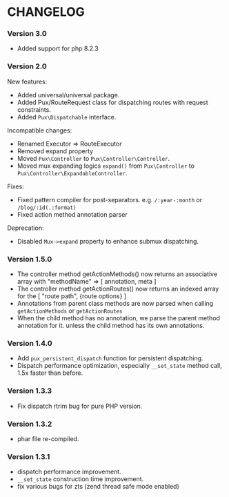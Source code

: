 CHANGELOG
==================

### Version 3.0
- Added support for php 8.2.3

### Version 2.0

New features:

- Added universal/universal package.
- Added Pux/RouteRequest class for dispatching routes with request constraints.
- Added `Pux\Dispatchable` interface.

Incompatible changes:

- Renamed Executor => RouteExecutor
- Removed expand property
- Moved `Pux\Controller` to `Pux\Controller\Controller`.
- Moved mux expanding logics `expand()` from `Pux\Controller` to `Pux\Controller\ExpandableController`.

Fixes:

- Fixed pattern compiler for post-separators. e.g. `/:year-:month` or `/blog/:id(.:format)`
- Fixed action method annotation parser

Deprecation:

- Disabled `Mux->expand` property to enhance submux dispatching.



### Version 1.5.0

- The controller method getActionMethods() now returns an associative array with "methodName" => [ annotation, meta ]
- The controller method getActionRoutes()  now returns an indexed array for the [ "route path", {route options} ]
- Annotations from parent class methods are now parsed when calling `getActionMethods` or `getActionRoutes`
- When the child method has no annotation, we parse the parent method
  annotation for it. unless the child method has its own annotations.

### Version 1.4.0

- Add `pux_persistent_dispatch` function for persistent dispatching.
- Dispatch performance optimization, especially `__set_state` method call, 1.5x faster than before.

### Version 1.3.3

- Fix dispatch rtrim bug for pure PHP version.

### Version 1.3.2

- phar file re-compiled.

### Version 1.3.1

- dispatch performance improvement.
- `__set_state` construction time improvement.
- fix various bugs for zts (zend thread safe mode enabled)
